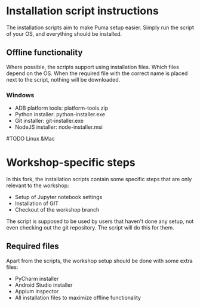 # Installation script instructions
The installation scripts aim to make Puma setup easier. Simply run the script of your OS, and everything should be
installed.

## Offline functionality
Where possible, the scripts support using installation files. Which files depend on the OS.
When the required file with the correct name is placed next to the script, nothing will be downloaded.

### Windows
* ADB platform tools: platform-tools.zip
* Python installer: python-installer.exe
* Git installer: git-installer.exe
* NodeJS installer: node-installer.msi

#TODO Linux &Mac
# Workshop-specific steps
In this fork, the installation scripts contain some specific steps that are only relevant to the workshop:
* Setup of Jupyter notebook settings
* Installation of GIT
* Checkout of the workshop branch

The script is supposed to be used by users that haven't done any setup, not even checking out the git repository. The
script will do this for them.

## Required files
Apart from the scripts, the workshop setup should be done with some extra files:

* PyCharm installer
* Android Studio installer
* Appium inspector
* All installation files to maximize offline functionality
